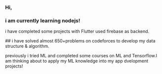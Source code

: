 ### Hi,
### i am currently learning nodejs!
i have completed some projects with Flutter used firebase as backend.
<p colors='blue'> ## i have solved almost 650+problems on codeforces to develop my data structure & algorithm.</p>
previously i tried ML and completed some courses on ML and Tensorflow.I am  thinking about to apply my ML knowledge into my app dvelopment projects!
